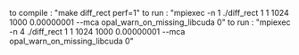 to compile : "make diff_rect perf=1"
to run : "mpiexec -n 1 ./diff_rect 1 1 1024 1000 0.00000001 --mca opal_warn_on_missing_libcuda 0"
to run : "mpiexec -n 4 ./diff_rect 1 1 1024 1000 0.00000001 --mca opal_warn_on_missing_libcuda 0"
